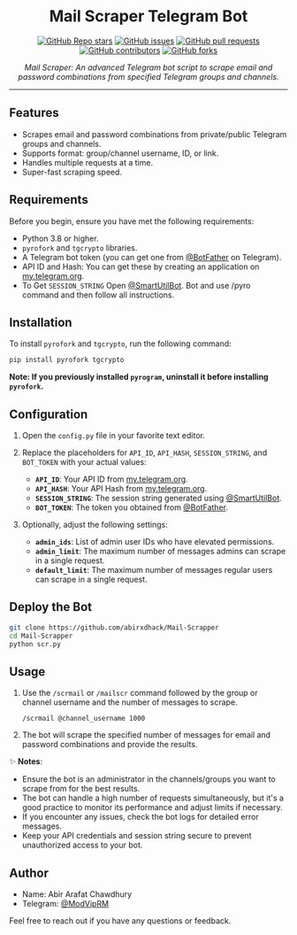 <h1 align="center">Mail Scraper Telegram Bot</h1>

<p align="center">
  <a href="https://github.com/abirxdhack/Mail-Scrapper/stargazers"><img src="https://img.shields.io/github/stars/abirxdhack/Mail-Scrapper?color=blue&style=flat" alt="GitHub Repo stars"></a>
  <a href="https://github.com/abirxdhack/Mail-Scrapper/issues"><img src="https://img.shields.io/github/issues/abirxdhack/Mail-Scrapper" alt="GitHub issues"></a>
  <a href="https://github.com/abirxdhack/Mail-Scrapper/pulls"><img src="https://img.shields.io/github/issues-pr/abirxdhack/Mail-Scrapper" alt="GitHub pull requests"></a>
  <a href="https://github.com/abirxdhack/Mail-Scrapper/graphs/contributors"><img src="https://img.shields.io/github/contributors/abirxdhack/Mail-Scrapper?style=flat" alt="GitHub contributors"></a>
  <a href="https://github.com/abirxdhack/Mail-Scrapper/network/members"><img src="https://img.shields.io/github/forks/abirxdhack/Mail-Scrapper?style=flat" alt="GitHub forks"></a>
</p>

<p align="center">
  <em>Mail Scraper: An advanced Telegram bot script to scrape email and password combinations from specified Telegram groups and channels.</em>
</p>
<hr>

## Features

- Scrapes email and password combinations from private/public Telegram groups and channels.
- Supports format: group/channel username, ID, or link.
- Handles multiple requests at a time.
- Super-fast scraping speed.

## Requirements

Before you begin, ensure you have met the following requirements:

- Python 3.8 or higher.
- `pyrofork` and `tgcrypto` libraries.
- A Telegram bot token (you can get one from [@BotFather](https://t.me/BotFather) on Telegram).
- API ID and Hash: You can get these by creating an application on [my.telegram.org](https://my.telegram.org).
- To Get `SESSION_STRING` Open [@SmartUtilBot](https://t.me/SmartUtilBot). Bot and use /pyro command and then follow all instructions.

## Installation

To install `pyrofork` and `tgcrypto`, run the following command:

```bash
pip install pyrofork tgcrypto
```

**Note: If you previously installed `pyrogram`, uninstall it before installing `pyrofork`.**

## Configuration

1. Open the `config.py` file in your favorite text editor.
2. Replace the placeholders for `API_ID`, `API_HASH`, `SESSION_STRING`, and `BOT_TOKEN` with your actual values:
   - **`API_ID`**: Your API ID from [my.telegram.org](https://my.telegram.org).
   - **`API_HASH`**: Your API Hash from [my.telegram.org](https://my.telegram.org).
   - **`SESSION_STRING`**: The session string generated using [@SmartUtilBot](https://t.me/SmartUtilBot).
   - **`BOT_TOKEN`**: The token you obtained from [@BotFather](https://t.me/BotFather).

3. Optionally, adjust the following settings:
   - **`admin_ids`**: List of admin user IDs who have elevated permissions.
   - **`admin_limit`**: The maximum number of messages admins can scrape in a single request.
   - **`default_limit`**: The maximum number of messages regular users can scrape in a single request.

## Deploy the Bot

```sh
git clone https://github.com/abirxdhack/Mail-Scrapper
cd Mail-Scrapper
python scr.py
```

## Usage

1. Use the `/scrmail` or `/mailscr` command followed by the group or channel username and the number of messages to scrape.

    ```text
    /scrmail @channel_username 1000
    ```

2. The bot will scrape the specified number of messages for email and password combinations and provide the results.

✨ **Notes**:
- Ensure the bot is an administrator in the channels/groups you want to scrape from for the best results.
- The bot can handle a high number of requests simultaneously, but it's a good practice to monitor its performance and adjust limits if necessary.
- If you encounter any issues, check the bot logs for detailed error messages.
- Keep your API credentials and session string secure to prevent unauthorized access to your bot.

## Author

- Name: Abir Arafat Chawdhury
- Telegram: [@ModVipRM](https://t.me/ModVipRM)

Feel free to reach out if you have any questions or feedback.
